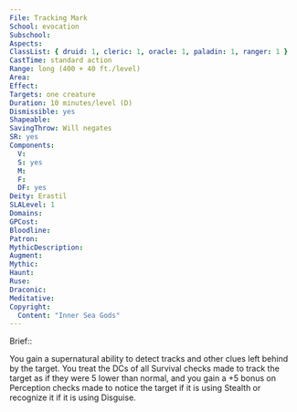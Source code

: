 ```yaml
---
File: Tracking Mark
School: evocation
Subschool: 
Aspects: 
ClassList: { druid: 1, cleric: 1, oracle: 1, paladin: 1, ranger: 1 }
CastTime: standard action
Range: long (400 + 40 ft./level)
Area: 
Effect: 
Targets: one creature
Duration: 10 minutes/level (D)
Dismissible: yes
Shapeable: 
SavingThrow: Will negates
SR: yes
Components:
  V: 
  S: yes
  M: 
  F: 
  DF: yes
Deity: Erastil
SLALevel: 1
Domains: 
GPCost: 
Bloodline: 
Patron: 
MythicDescription: 
Augment: 
Mythic: 
Haunt: 
Ruse: 
Draconic: 
Meditative: 
Copyright:
  Content: "Inner Sea Gods"
---
```

Brief:: 

You gain a supernatural ability to detect tracks and other clues left behind by the target. You treat the DCs of all Survival checks made to track the target as if they were 5 lower than normal, and you gain a +5 bonus on Perception checks made to notice the target if it is using Stealth or recognize it if it is using Disguise.

